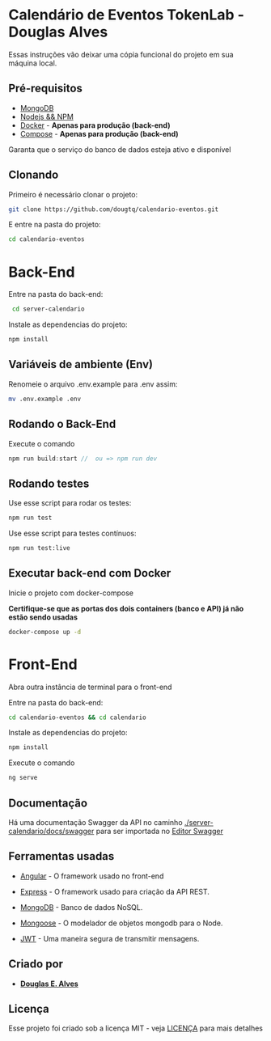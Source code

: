 # Calendário de Eventos TokenLab - Douglas Alves

Essas instruções vão deixar uma cópia funcional do projeto em sua máquina local.

## Pré-requisitos

* [MongoDB](https://www.mongodb.com/download-center?jmp=homepage#community)
* [Nodejs && NPM](https://nodejs.org/)
* [Docker](https://www.docker.com/get-docker) - **Apenas para produção (back-end)**
* [Compose](https://docs.docker.com/compose/install/#install-compose) - **Apenas para produção (back-end)**

Garanta que o serviço do banco de dados esteja ativo e disponível

## Clonando

Primeiro é necessário clonar o projeto:
```sh
git clone https://github.com/dougtq/calendario-eventos.git
```

E entre na pasta do projeto:
```sh
cd calendario-eventos
```

# Back-End
Entre na pasta do back-end:
```sh
 cd server-calendario
```

Instale as dependencias do projeto:

```js
npm install 
```

## Variáveis de ambiente (Env)
Renomeie o arquivo .env.example para .env assim:

```sh
mv .env.example .env
```
## Rodando o Back-End

Execute o comando
```js
npm run build:start //  ou => npm run dev
```

## Rodando testes

Use esse script para rodar os testes:
```sh
npm run test
```
Use esse script para testes contínuos:
```sh
npm run test:live
```

## Executar back-end com Docker

Inicie o projeto com docker-compose

**Certifique-se que as portas dos dois containers (banco e API) já não estão sendo usadas**

```sh
docker-compose up -d
```

# Front-End

Abra outra instância de terminal para o front-end

Entre na pasta do back-end:
```sh
cd calendario-eventos && cd calendario
```

Instale as dependencias do projeto:

```sh
npm install
```

Execute o comando

```sh
ng serve
```

## Documentação

Há uma documentação Swagger da API  no caminho [./server-calendario/docs/swagger](./server-calendario/docs/swagger/calendario.yaml) para ser importada no [Editor Swagger](https://editor.swagger.io/)

## Ferramentas usadas

* [Angular](https://angular.io/) - O framework usado no front-end

* [Express](http://www.expressjs.com/) - O framework usado para criação da API REST.

* [MongoDB](https://www.mongodb.com/) - Banco de dados NoSQL.

* [Mongoose](http://mongoosejs.com) - O modelador de objetos mongodb para o Node.

* [JWT](https://jwt.io/) - Uma maneira segura de transmitir mensagens.


## Criado por

* **[Douglas E. Alves](https://github.com/dougtq)**

## Licença

Esse projeto foi criado sob a licença MIT - veja [LICENÇA](LICENSE) para mais detalhes